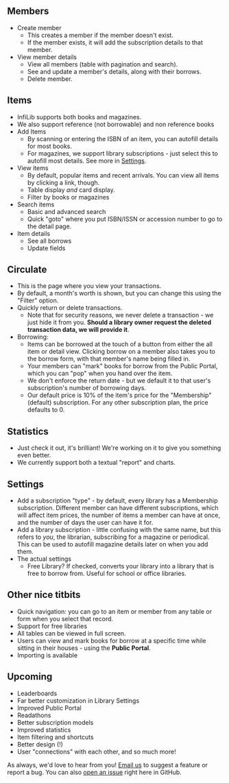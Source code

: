 ## Members
- Create member
  - This creates a member if the member doesn't exist.
  - If the member exists, it will add the subscription details to that member.
- View member details
  - View all members (table with pagination and search).
  - See and update a member's details, along with their borrows.
  - Delete member.

## Items
- InfiLib supports both books and magazines.
- We also support reference (not borrowable) and non reference books
- Add Items
  - By scanning or entering the ISBN of an item, you can autofill details for most books.
  - For magazines, we support library subscriptions - just select this to autofill most details. See more in [Settings](#settings).
- View items
  - By default, popular items and recent arrivals. You can view all items by clicking a link, though.
  - Table display *and* card display.
  - Filter by books or magazines
- Search items
  - Basic and advanced search
  - Quick "goto" where you put ISBN/ISSN or accession number to go to the detail page.
- Item details
  - See all borrows
  - Update fields 

## Circulate
- This is the page where you view your transactions. 
- By default, a month's worth is shown, but you can change this using the "Filter" option.
- Quickly return or delete transactions.
  - Note that for security reasons, we never delete a transaction - we just hide it from you. **Should a library owner request the deleted transaction data, we will provide it**.
- Borrowing:
  - Items can be borrowed at the touch of a button from either the all item or detail view. Clicking borrow on a member also takes you to the borrow form, with that member's name being filled in.
  - Your members can "mark" books for borrow from the Public Portal, which you can "pop" when you hand over the item.
  - We don't enforce the return date - but we default it to that user's subscription's number of borrowing days.
  - Our default price is 10% of the item's price for the "Membership" (default) subscription. For any other subscription plan, the price defaults to 0.

## Statistics
- Just check it out, it's brilliant! We're working on it to give you something even better.
- We currently support both a textual "report" and charts.

## Settings
- Add a subscription "type" - by default, every library has a Membership subscription. Different member can have different subscriptions, which will affect item prices, the number of items a member can have at once, and the number of days the user can have it for.
- Add a library subscription - little confusing with the same name, but this refers to *you*, the librarian, subscribing for a magazine or periodical. This can be used to autofill magazine details later on when you add them.
- The actual settings
  - Free Library? If checked, converts your library into a library that is free to borrow from. Useful for school or office libraries.
## Other nice titbits
- Quick navigation: you can go to an item or member from any table or form when you select that record.
- Support for free libraries
- All tables can be viewed in full screen.
- Users can view and mark books for borrow at a specific time while sitting in their houses - using the **Public Portal**.
- Importing is available


## Upcoming
- Leaderboards
- Far better customization in Library Settings
- Improved Public Portal
- Readathons
- Better subscription models
- Improved statistics
- Item filtering and shortcuts
- Better design (!)
- User "connections" with each other, and so much more! 

As always, we'd love to hear from you! [Email us](mailto:hello.infilib@gmail.com) to suggest a feature or report a bug.  You can also [open an issue](https://github.com/safwansamsudeen/infilib/issues/new) right here in GitHub.